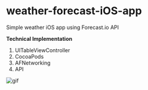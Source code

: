 # weather-forecast-iOS-app
Simple weather iOS app using Forecast.io API

**Technical Implementation**


1) UITableViewController    
2) CocoaPods  
3) AFNetworking  
4) API   

![gif](https://github.com/ayunav/weather-forecast-iOS-app/blob/master/Weather-Forecast.Io-API-App.gif)
